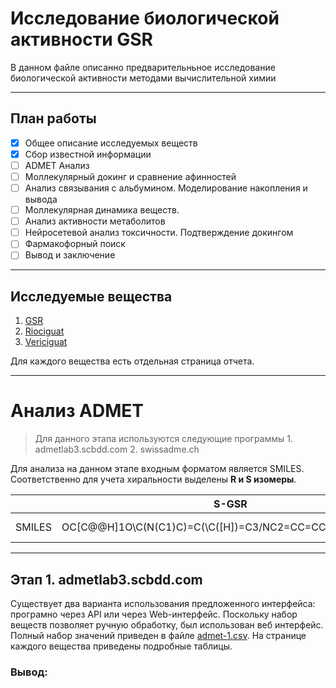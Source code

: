 # Исследование биологической активности GSR

В данном файле описанно предварительньное исследование биологической активности методами вычислительной химии

---

## План работы

- [x] Общее описание исследуемых веществ
- [x] Сбор известной информации
- [ ] ADMET Анализ
- [ ] Моллекулярный докинг и сравнение афинностей
- [ ] Анализ связывания с альбумином. Моделирование накопления и вывода
- [ ] Моллекулярная динамика веществ.
- [ ] Анализ активности метаболитов
- [ ] Нейросетевой анализ токсичности. Подтверждение докингом
- [ ] Фармакофорный поиск
- [ ] Вывод и заключение

---

## Исследуемые вещества

1. [GSR](./compounds-res/GRS.md)
2. [Riociguat](./compounds-res/Riociguat.md)
3. [Vericiguat](./compounds-res/Vericiguat.md)

Для каждого вещества есть отдельная страница отчета.

---

# Анализ ADMET

 > Для данного этапа используются следующие программы
    1. admetlab3.scbdd.com
    2. swissadme.ch

Для анализа на данном этапе входным форматом является SMILES. Соответственно для учета хиральности выделены **R и S изомеры**.

|        |                          S-GSR                         |                         R-GSR                         |                          GSR                         |                      Riociguat                      |                          Vericiguat                          |
|--------|--------------------------------------------------------|-------------------------------------------------------|------------------------------------------------------|-----------------------------------------------------|--------------------------------------------------------------|
| SMILES | OC[C@@H]1O\C(N(C1)C)=C(\C([H])=C3/NC2=CC=CC=C2C3=O)C#N | OC[C@H]1O\C(N(C1)C)=C(\C([H])=C3/NC2=CC=CC=C2C3=O)C#N | OC[CH]1O\C(N(C1)C)=C(\C([H])=C3/NC2=CC=CC=C2C3=O)C#N | c14ncccc4c(-c(nc2N)nc(N)c2N(C)C(=O)OC)nn1Cc3ccccc3F | COC(=O)NC1=C(N=C(N=C1N)C2=NN(C3=C2C=C(C=N3)F)CC4=CC=CC=C4F)N |

---
## Этап 1. admetlab3.scbdd.com

Существует два варианта использования предложенного интерфейса: програмно через API или через Web-интерфейс. Поскольку набор веществ позволяет ручную обработку, был использован веб интерфейс. Полный набор значений приведен в файле [admet-1.csv](./admet-1.csv). На странице каждого вещества приведены подробные таблицы.

### Вывод:

> 
